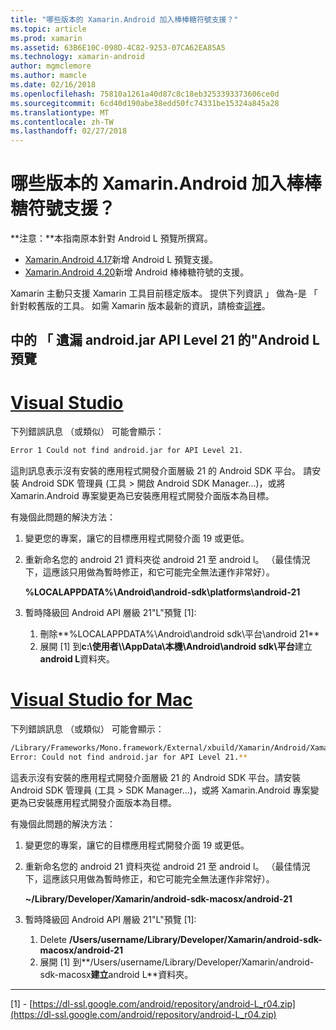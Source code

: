 ```yaml
---
title: "哪些版本的 Xamarin.Android 加入棒棒糖符號支援？"
ms.topic: article
ms.prod: xamarin
ms.assetid: 63B6E10C-098D-4C82-9253-07CA62EA85A5
ms.technology: xamarin-android
author: mgmclemore
ms.author: mamcle
ms.date: 02/16/2018
ms.openlocfilehash: 75810a1261a40d87c8c18eb3253393373606ce0d
ms.sourcegitcommit: 6cd40d190abe38edd50fc74331be15324a845a28
ms.translationtype: MT
ms.contentlocale: zh-TW
ms.lasthandoff: 02/27/2018
---
```

# <a name="what-version-of-xamarinandroid-added-lollipop-support"></a>哪些版本的 Xamarin.Android 加入棒棒糖符號支援？

**注意：**本指南原本針對 Android L 預覽所撰寫。

-   [Xamarin.Android 4.17](https://developer.xamarin.com/releases/android/xamarin.android_4/xamarin.android_4.17/)新增 Android L 預覽支援。
-   [Xamarin.Android 4.20](https://developer.xamarin.com/releases/android/xamarin.android_4/xamarin.android_4.20/)新增 Android 棒棒糖符號的支援。

Xamarin 主動只支援 Xamarin 工具目前穩定版本。 提供下列資訊 」 做為-是 「 針對較舊版的工具。 如需 Xamarin 版本最新的資訊，請檢查[這裡](http://releases.xamarin.com/)。

## <a name="missing-androidjar-for-api-level-21-in-android-l-preview"></a>中的 「 遺漏 android.jar API Level 21 的"Android L 預覽

# <a name="visual-studiotabvswin"></a>[Visual Studio](#tab/vswin)

下列錯誤訊息 （或類似） 可能會顯示：

```cmd
Error 1 Could not find android.jar for API Level 21.
```

這則訊息表示沒有安裝的應用程式開發介面層級 21 的 Android SDK 平台。 請安裝 Android SDK 管理員 (工具 > 開啟 Android SDK Manager...)，或將 Xamarin.Android 專案變更為已安裝應用程式開發介面版本為目標。

有幾個此問題的解決方法：

1. 變更您的專案，讓它的目標應用程式開發介面 19 或更低。

2. 重新命名您的 android 21 資料夾從 android 21 至 android l。 （最佳情況下，這應該只用做為暫時修正，和它可能完全無法運作非常好）。

   **%LOCALAPPDATA%\\Android\\android-sdk\\platforms\\android-21**

3. 暫時降級回 Android API 層級 21"L"預覽 [1]:

    1.  刪除**%LOCALAPPDATA%\\Android\\android sdk\\平台\\android 21** 
    2.  展開 [1] 到**c:\\使用者\\<username>\\AppData\\本機\\Android\\android sdk\\平台**建立**android L**資料夾。

# <a name="visual-studio-for-mactabvsmac"></a>[Visual Studio for Mac](#tab/vsmac)

下列錯誤訊息 （或類似） 可能會顯示：

```bash
/Library/Frameworks/Mono.framework/External/xbuild/Xamarin/Android/Xamarin.Android.Common.targets: 
Error: Could not find android.jar for API Level 21.**
```

這表示沒有安裝的應用程式開發介面層級 21 的 Android SDK 平台。請安裝 Android SDK 管理員 (工具 > SDK Manager...)，或將 Xamarin.Android 專案變更為已安裝應用程式開發介面版本為目標。

有幾個此問題的解決方法：

1. 變更您的專案，讓它的目標應用程式開發介面 19 或更低。

2. 重新命名您的 android 21 資料夾從 android 21 至 android l。 （最佳情況下，這應該只用做為暫時修正，和它可能完全無法運作非常好）。

   **~/Library/Developer/Xamarin/android-sdk-macosx/android-21**

3. 暫時降級回 Android API 層級 21"L"預覽 [1]:

    1.  Delete **/Users/username/Library/Developer/Xamarin/android-sdk-macosx/android-21**
    2.  展開 [1] 到**/Users/username/Library/Developer/Xamarin/android-sdk-macosx**建立**android L**資料夾。

-----


[1] - [https://dl-ssl.google.com/android/repository/android-L_r04.zip](https://dl-ssl.google.com/android/repository/android-L_r04.zip)
